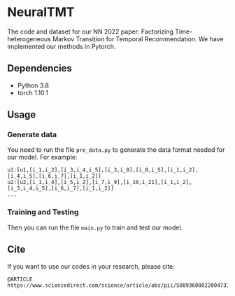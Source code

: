 # NeuralTMT
The code and dataset for our NN 2022 paper: Factorizing Time-heterogeneous Markov Transition for Temporal Recommendation. We have implemented our methods in Pytorch.

## Dependencies

- Python 3.8
- torch 1.10.1

## Usage 

### Generate data

You need to run the file ```pre_data.py``` to generate the data format needed for our model.
For example:
```
u1:[u1,[i_1,i_2],[i_3,i_4,i_5],[i_3,i_8],[i_0,i_5],[i_1,i_2],[i_4,i_5],[i_6,i_7],[i_1,i_2]]
u2:[u2,[i_1,i_4],[i_5,i_2],[i_7,i_9],[i_10,i_21],[i_1,i_2],[i_3,i_4,i_5],[i_6,i_7],[i_1,i_2]]
...
```


### Training and Testing 

Then you can run the file ```main.py``` to train and test our model. 


## Cite
If you want to use our codes in your research, please cite:
```
@ARTICLE
https://www.sciencedirect.com/science/article/abs/pii/S0893608022004737

